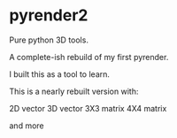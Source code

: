 # pyrender2

Pure python 3D tools. 

A complete-ish rebuild of my first pyrender. 

I built this as a tool to learn. 

This is a nearly rebuilt version with:


2D vector 
3D vector 
3X3 matrix 
4X4 matrix 

and more 




